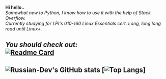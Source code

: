 **Hi hello..** \
*Somewhat new to Python, I know how to use it with the help of Stack Overflow.* \
*Currently studying for LPI's 010-160 Linux Essentials cert. Long, long long road until Linux+.*

***You should check out:*** \
[![Readme Card](https://github-readme-stats.vercel.app/api/pin/?username=flicko0&repo=bread-api&theme=dark)](https://github.com/flicko0/bread-api)
---
![Russian-Dev's GitHub stats](https://github-readme-stats.vercel.app/api?username=qaezz&count_private=true&show_icons=true&theme=dark) [![Top Langs](https://github-readme-stats.vercel.app/api/top-langs/?username=qaezz&theme=dark)]
---

